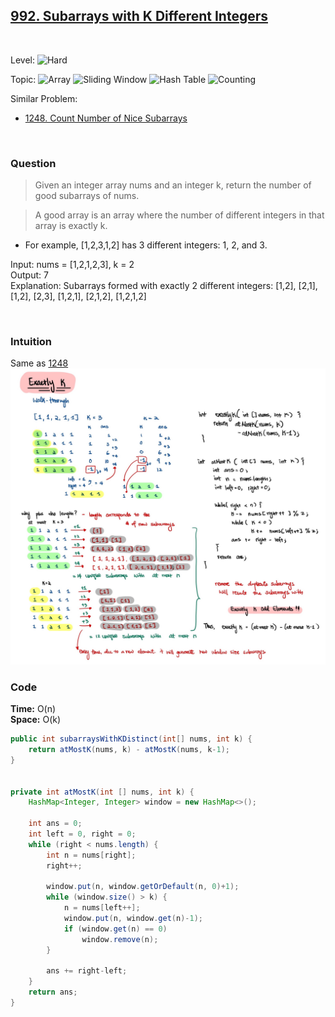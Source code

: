 ## [992. Subarrays with K Different Integers](https://leetcode.com/problems/subarrays-with-k-different-integers/)

<br>

Level:
![Hard](https://img.shields.io/badge/-Hard-e60000)

Topic:
![Array](https://img.shields.io/badge/-Array-66b3ff)
![Sliding Window](https://img.shields.io/badge/-Sliding_Window-9966ff)
![Hash Table](https://img.shields.io/badge/-Hash_Table-0073e6)
![Counting](https://img.shields.io/badge/-Counting-990000)

Similar Problem:

- [1248. Count Number of Nice Subarrays](1248.md)

<br>

### Question

> Given an integer array nums and an integer k, return the number of good subarrays of nums.

> A good array is an array where the number of different integers in that array is exactly k.

- For example, [1,2,3,1,2] has 3 different integers: 1, 2, and 3.

Input: nums = [1,2,1,2,3], k = 2  
Output: 7  
Explanation: Subarrays formed with exactly 2 different integers: [1,2], [2,1], [1,2], [2,3], [1,2,1], [2,1,2], [1,2,1,2]

<br>

### Intuition

Same as [1248](1248.md)
![SlidingWindow_ExactlyK](SlidingWindow_ExactlyK.jpg)
<br>

### Code

**Time:** O(n)  
**Space:** O(k)

```java
public int subarraysWithKDistinct(int[] nums, int k) {
    return atMostK(nums, k) - atMostK(nums, k-1);
}


private int atMostK(int [] nums, int k) {
    HashMap<Integer, Integer> window = new HashMap<>();

    int ans = 0;
    int left = 0, right = 0;
    while (right < nums.length) {
        int n = nums[right];
        right++;

        window.put(n, window.getOrDefault(n, 0)+1);
        while (window.size() > k) {
            n = nums[left++];
            window.put(n, window.get(n)-1);
            if (window.get(n) == 0)
                window.remove(n);
        }

        ans += right-left;
    }
    return ans;
}
```
